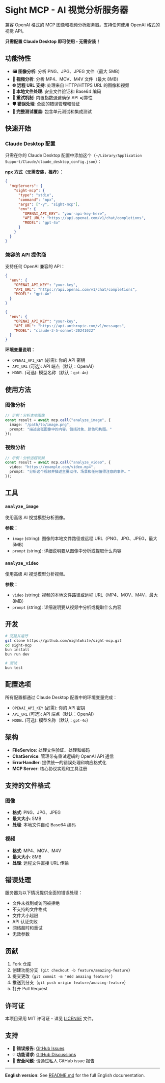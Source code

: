 # Sight MCP - AI 视觉分析服务器

兼容 OpenAI 格式的 MCP 图像和视频分析服务器。支持任何使用 OpenAI 格式的视觉 API。

**只需配置 Claude Desktop 即可使用 - 无需安装！**

## 功能特性

- **🖼️ 图像分析**: 分析 PNG、JPG、JPEG 文件（最大 5MB）
- **🎥 视频分析**: 分析 MP4、MOV、M4V 文件（最大 8MB）
- **🌐 远程 URL 支持**: 处理来自 HTTP/HTTPS URL 的图像和视频
- **📁 本地文件处理**: 安全文件验证和 Base64 编码
- **🔄 重试机制**: 内置指数退避确保 API 可靠性
- **🛡️ 错误处理**: 全面的错误管理和验证
- **🧪 完整测试覆盖**: 包含单元测试和集成测试

## 快速开始

### Claude Desktop 配置

只需在你的 Claude Desktop 配置中添加这个（`~/Library/Application Support/Claude/claude_desktop_config.json`）：

**npx 方式（无需安装，推荐）：**

```json
{
  "mcpServers": {
    "sight-mcp": {
      "type": "stdio",
      "command": "npx",
      "args": ["-y", "sight-mcp"],
      "env": {
        "OPENAI_API_KEY": "your-api-key-here",
        "API_URL": "https://api.openai.com/v1/chat/completions",
        "MODEL": "gpt-4o"
      }
    }
  }
}
```

### 兼容的 API 提供商

支持任何 OpenAI 兼容的 API：

```json
{
  "env": {
    "OPENAI_API_KEY": "your-key",
    "API_URL": "https://api.openai.com/v1/chat/completions",
    "MODEL": "gpt-4o"
  }
}
```

```json
{
  "env": {
    "OPENAI_API_KEY": "your-key",
    "API_URL": "https://api.anthropic.com/v1/messages",
    "MODEL": "claude-3-5-sonnet-20241022"
  }
}
```

**环境变量说明：**
- `OPENAI_API_KEY` (必需): 你的 API 密钥
- `API_URL` (可选): API 端点（默认：OpenAI）
- `MODEL` (可选): 模型名称（默认：`gpt-4o`）

## 使用方法

### 图像分析

```typescript
// 示例：分析本地图像
const result = await mcp.call("analyze_image", {
  image: "/path/to/image.png",
  prompt: "描述这张图像中的内容，包括对象、颜色和构图。"
});
```

### 视频分析

```typescript
// 示例：分析远程视频
const result = await mcp.call("analyze_video", {
  video: "https://example.com/video.mp4",
  prompt: "分析这个视频并描述主要动作、场景和任何值得注意的事件。"
});
```

## 工具

### `analyze_image`

使用高级 AI 视觉模型分析图像。

**参数：**

- `image` (string): 图像的本地文件路径或远程 URL（PNG、JPG、JPEG，最大 5MB）
- `prompt` (string): 详细说明要从图像中分析或提取什么内容

### `analyze_video`

使用高级 AI 视觉模型分析视频。

**参数：**

- `video` (string): 视频的本地文件路径或远程 URL（MP4、MOV、M4V，最大 8MB）
- `prompt` (string): 详细说明要从视频中分析或提取什么内容

## 开发

```bash
# 克隆并运行
git clone https://github.com/nightwhite/sight-mcp.git
cd sight-mcp
bun install
bun run dev

# 测试
bun test
```

## 配置选项

所有配置都通过 Claude Desktop 配置中的环境变量完成：

- `OPENAI_API_KEY` (必需): 你的 API 密钥
- `API_URL` (可选): API 端点（默认：OpenAI）
- `MODEL` (可选): 模型名称（默认：`gpt-4o`）

## 架构

- **FileService**: 处理文件验证、处理和编码
- **ChatService**: 管理带有重试逻辑的 OpenAI API 通信
- **ErrorHandler**: 提供统一的错误处理和响应格式化
- **MCP Server**: 核心协议实现和工具注册

## 支持的文件格式

### 图像

- **格式**: PNG、JPG、JPEG
- **最大大小**: 5MB
- **处理**: 本地文件自动 Base64 编码

### 视频

- **格式**: MP4、MOV、M4V
- **最大大小**: 8MB
- **处理**: 远程文件直接 URL 传输

## 错误处理

服务器为以下情况提供全面的错误处理：

- 文件未找到或访问被拒绝
- 不支持的文件格式
- 文件大小超限
- API 认证失败
- 网络超时和重试
- 无效参数

## 贡献

1. Fork 仓库
2. 创建功能分支（`git checkout -b feature/amazing-feature`）
3. 提交更改（`git commit -m 'Add amazing feature'`）
4. 推送到分支（`git push origin feature/amazing-feature`）
5. 打开 Pull Request

## 许可证

本项目采用 MIT 许可证 - 详见 [LICENSE](LICENSE) 文件。

## 支持

- 🐛 **错误报告**: [GitHub Issues](https://github.com/nightwhite/sight-mcp/issues)
- 💡 **功能请求**: [GitHub Discussions](https://github.com/nightwhite/sight-mcp/discussions)
- 📧 **安全问题**: 请通过私人 GitHub issue 报告

---

**English version**: See [README.md](./README.md) for the full English documentation.